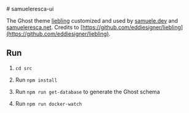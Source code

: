 # samueleresca-ui

The Ghost theme [liebling](https://github.com/eddiesigner/liebling) customized and used by [samuele.dev](https://samuele.dev) and [samueleresca.net](https://samueleresca.net). Credits to [https://github.com/eddiesigner/liebling](https://github.com/eddiesigner/liebling).

## Run

1. `cd src`

2. Run `npm install`

3. Run `npm run get-database` to generate the Ghost schema

4. Run `npm run docker-watch`


